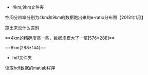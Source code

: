 + 4km,9km文件夹

空间分辨率分别为4km和9km的数据跑出来的e-ratio分布图【2018年1月】

跑出来没什么差别

==4km的精确度高一些，数据规模大了一倍[576*288]==

==8km[288*144]==



+ hdf文件夹

读取hdf数据的matlab程序



